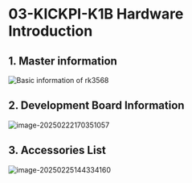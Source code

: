 # 03-KICKPI-K1B Hardware Introduction



## 1. Master information

![Basic information of rk3568](http://tanzhtanzh.oss-cn-shenzhen.aliyuncs.com/img/rk3568bd.png)



## 2. Development Board Information

![image-20250222170351057](http://tanzhtanzh.oss-cn-shenzhen.aliyuncs.com/img/image-20250222170351057.png)



## 3. Accessories List

![image-20250225144334160](http://tanzhtanzh.oss-cn-shenzhen.aliyuncs.com/img/image-20250225144334160.png)
